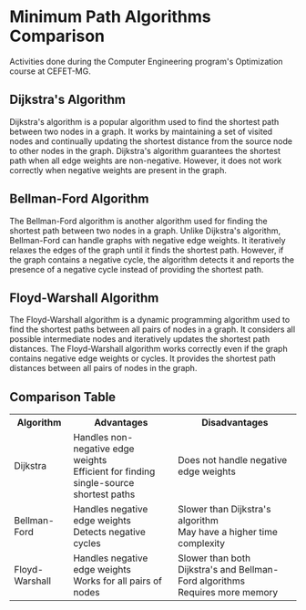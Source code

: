 <html>
<body>
    <h1>Minimum Path Algorithms Comparison</h1>
      <p>Activities done during the Computer Engineering program's Optimization course at CEFET-MG.</p>
    <h2>Dijkstra's Algorithm</h2>
<p>
    Dijkstra's algorithm is a popular algorithm used to find the shortest path between two nodes in a graph. It works
    by maintaining a set of visited nodes and continually updating the shortest distance from the source node to
    other nodes in the graph. Dijkstra's algorithm guarantees the shortest path when all edge weights are non-negative.
    However, it does not work correctly when negative weights are present in the graph.
</p>

<h2>Bellman-Ford Algorithm</h2>
<p>
    The Bellman-Ford algorithm is another algorithm used for finding the shortest path between two nodes in a graph.
    Unlike Dijkstra's algorithm, Bellman-Ford can handle graphs with negative edge weights. It iteratively relaxes
    the edges of the graph until it finds the shortest path. However, if the graph contains a negative cycle, the
    algorithm detects it and reports the presence of a negative cycle instead of providing the shortest path.
</p>

<h2>Floyd-Warshall Algorithm</h2>
<p>
    The Floyd-Warshall algorithm is a dynamic programming algorithm used to find the shortest paths between all pairs
    of nodes in a graph. It considers all possible intermediate nodes and iteratively updates the shortest path
    distances. The Floyd-Warshall algorithm works correctly even if the graph contains negative edge weights or
    cycles. It provides the shortest path distances between all pairs of nodes in the graph.
</p>

<h2>Comparison Table</h2>
<table>
    <tr>
        <th>Algorithm</th>
        <th>Advantages</th>
        <th>Disadvantages</th>
    </tr>
    <tr>
        <td>Dijkstra</td>
        <td>Handles non-negative edge weights<br>Efficient for finding single-source shortest paths</td>
        <td>Does not handle negative edge weights</td>
    </tr>
    <tr>
        <td>Bellman-Ford</td>
        <td>Handles negative edge weights<br>Detects negative cycles</td>
        <td>Slower than Dijkstra's algorithm<br>May have a higher time complexity</td>
    </tr>
    <tr>
        <td>Floyd-Warshall</td>
        <td>Handles negative edge weights<br>Works for all pairs of nodes</td>
        <td>Slower than both Dijkstra's and Bellman-Ford algorithms<br>Requires more memory</td>
    </tr>
</table>
</body>
</html>

